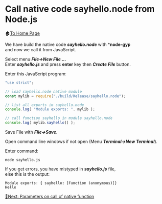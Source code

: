 # Call native code sayhello.node from Node.js

🏠[To Home Page](README.md)

We have build the native code ***sayhello.node*** with ***node-gyp**<br>
and now we call it from JavaScript. <br>

Select menu ***File->New File ...***<br>
Enter ***sayhello.js*** and press **enter** key then ***Create File*** button.<br>

Enter this JavaScript program:<br>

```javascript
"use strict";

// load sayhello.node native module
const mylib = require("./build/Release/sayhello.node");

// list all exports in sayhello.node
console.log( "Module exports: ", mylib );

// call function sayhello in module sayhello.node
console.log( mylib.sayhello() );
```

Save File with ***File->Save***.<br>

Open command line windows if not open (Menu ***Terminal->New Terminal***).<br>

Enter command:
```
node sayhello.js
```
If you get errors, you have mistyped in ***sayhello.js*** file,<br>
else this is the output:<br>
```
Module exports: { sayhello: [Function (anonymous)]}
Hello
```

[🧾Next: Parameters on call of native function ](parameters.md)<br>

